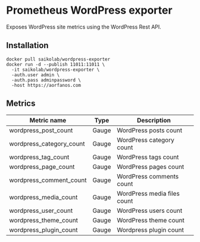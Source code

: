# Prometheus WordPress exporter

Exposes WordPress site metrics using the WordPress Rest API.

## Installation

```console
docker pull saikolab/wordpress-exporter
docker run -d --publish 11011:11011 \
  -it saikolab/wordpress-exporter \
  -auth.user admin \
  -auth.pass adminpassword \
  -host https://aorfanos.com
```

## Metrics

| Metric name              | Type  | Description                 |
|--------------------------|-------|-----------------------------|
| wordpress_post_count     | Gauge |    WordPress posts count    |
| wordpress_category_count | Gauge |   WordPress category count  |
| wordpress_tag_count      | Gauge |     WordPress tags count    |
| wordpress_page_count     | Gauge |    WordPress pages count    |
| wordpress_comment_count  | Gauge |   WordPress comments count  |
| wordpress_media_count    | Gauge | WordPress media files count |
| wordpress_user_count     | Gauge |    WordPress users count    |
| wordpress_theme_count    | Gauge |    WordPress theme count    |
| wordpress_plugin_count   | Gauge |    Wordpress plugin count   |

